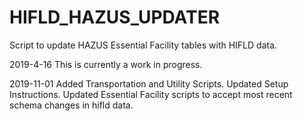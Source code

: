 # HIFLD_HAZUS_UPDATER
Script to update HAZUS Essential Facility tables with HIFLD data.

2019-4-16
This is currently a work in progress.

2019-11-01
Added Transportation and Utility Scripts. Updated Setup Instructions. Updated Essential Facility scripts to accept most recent schema changes in hifld data.
